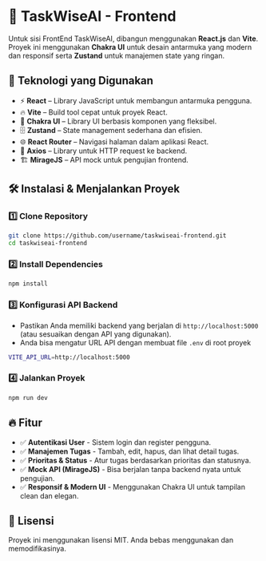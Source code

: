 # 🚀 TaskWiseAI - Frontend 

Untuk sisi FrontEnd TaskWiseAI, dibangun menggunakan **React.js** dan **Vite**. Proyek ini menggunakan **Chakra UI** untuk desain antarmuka yang modern dan responsif serta **Zustand** untuk manajemen state yang ringan.

## 📌 Teknologi yang Digunakan
- ⚡ **React** – Library JavaScript untuk membangun antarmuka pengguna.
- 🔥 **Vite** – Build tool cepat untuk proyek React.
- 🎨 **Chakra UI** – Library UI berbasis komponen yang fleksibel.
- 🗄 **Zustand** – State management sederhana dan efisien.
- 🌐 **React Router** – Navigasi halaman dalam aplikasi React.
- 🔗 **Axios** – Library untuk HTTP request ke backend.
- 🏗 **MirageJS** – API mock untuk pengujian frontend.

## 🛠 Instalasi & Menjalankan Proyek

### 1️⃣ Clone Repository
```bash
git clone https://github.com/username/taskwiseai-frontend.git
cd taskwiseai-frontend
```
### 2️⃣ Install Dependencies
```bash
npm install
```
### 3️⃣ Konfigurasi API Backend
- Pastikan Anda memiliki backend yang berjalan di `http://localhost:5000` (atau sesuaikan dengan API yang digunakan).
- Anda bisa mengatur URL API dengan membuat file `.env` di root proyek
```bash
VITE_API_URL=http://localhost:5000
```
### 4️⃣ Jalankan Proyek
```bash
npm run dev
```
## 🔥 Fitur
- ✅ **Autentikasi User** - Sistem login dan register pengguna.
- ✅ **Manajemen Tugas** - Tambah, edit, hapus, dan lihat detail tugas.
- ✅ **Prioritas & Status** - Atur tugas berdasarkan prioritas dan statusnya.
- ✅ **Mock API (MirageJS)** - Bisa berjalan tanpa backend nyata untuk pengujian.
- ✅ **Responsif & Modern UI** - Menggunakan Chakra UI untuk tampilan clean dan elegan.

## 📜 Lisensi
Proyek ini menggunakan lisensi MIT. Anda bebas menggunakan dan memodifikasinya.
